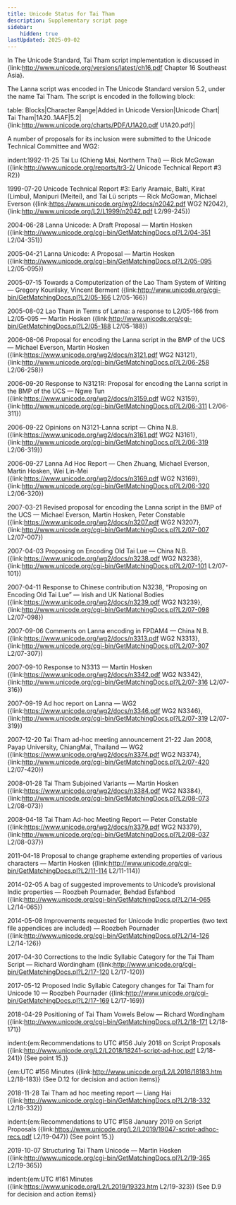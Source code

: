 ```yaml
---
title: Unicode Status for Tai Tham
description: Supplementary script page
sidebar:
    hidden: true
lastUpdated: 2025-09-02
---
```


In The Unicode Standard, Tai Tham script implementation is discussed in {link:http://www.unicode.org/versions/latest/ch16.pdf Chapter 16 Southeast Asia}.

[comment]: # (end of intro)

[comment]: # (start of blocks)

The Lanna script was encoded in The Unicode Standard version 5.2, under the name Tai Tham. The script is encoded in the following block:

table:
Blocks|Character Range|Added in Unicode Version|Unicode Chart|
Tai Tham|1A20..1AAF|5.2|{link:http://www.unicode.org/charts/PDF/U1A20.pdf U1A20.pdf}|

[comment]: # (end of blocks)

[comment]: # (start of chars)



[comment]: # (end of chars)

[comment]: # (start of rest)

A number of proposals for its inclusion were submitted to the Unicode Technical Committee and WG2:

indent:1992-11-25 Tai Lu (Chieng Mai, Northern Thai) — Rick McGowan ({link:http://www.unicode.org/reports/tr3-2/ Unicode Technical Report #3 R2})

1999-07-20 Unicode Technical Report #3: Early Aramaic, Balti, Kirat (Limbu), Manipuri (Meitei), and Tai Lü scripts — Rick McGowan, Michael Everson ({link:https://www.unicode.org/wg2/docs/n2042.pdf WG2 N2042}, {link:http://www.unicode.org/L2/L1999/n2042.pdf L2/99-245})

2004-06-28 Lanna Unicode: A Draft Proposal — Martin Hosken ({link:http://www.unicode.org/cgi-bin/GetMatchingDocs.pl?L2/04-351 L2/04-351})

2005-04-21 Lanna Unicode: A Proposal — Martin Hosken  ({link:http://www.unicode.org/cgi-bin/GetMatchingDocs.pl?L2/05-095 L2/05-095})

2005-07-15 Towards a Computerization of the Lao Tham System of Writing — Gregory Kourilsky, Vincent Berment  ({link:http://www.unicode.org/cgi-bin/GetMatchingDocs.pl?L2/05-166 L2/05-166})

2005-08-02 Lao Tham in Terms of Lanna: a response to L2/05-166 from L2/05-095 — Martin Hosken  ({link:http://www.unicode.org/cgi-bin/GetMatchingDocs.pl?L2/05-188 L2/05-188})

2006-08-06 Proposal for encoding the Lanna script in the BMP of the UCS — Michael Everson, Martin Hosken ({link:https://www.unicode.org/wg2/docs/n3121.pdf WG2 N3121}, {link:http://www.unicode.org/cgi-bin/GetMatchingDocs.pl?L2/06-258 L2/06-258})

2006-09-20 Response to N3121R: Proposal for encoding the Lanna script in the BMP of the UCS — Ngwe Tun  ({link:https://www.unicode.org/wg2/docs/n3159.pdf WG2 N3159}, {link:http://www.unicode.org/cgi-bin/GetMatchingDocs.pl?L2/06-311 L2/06-311})

2006-09-22 Opinions on N3121-Lanna script — China N.B.  ({link:https://www.unicode.org/wg2/docs/n3161.pdf WG2 N3161}, {link:http://www.unicode.org/cgi-bin/GetMatchingDocs.pl?L2/06-319 L2/06-319})

2006-09-27 Lanna Ad Hoc Report — Chen Zhuang, Michael Everson, Martin Hosken, Wei Lin-Mei ({link:https://www.unicode.org/wg2/docs/n3169.pdf WG2 N3169}, {link:http://www.unicode.org/cgi-bin/GetMatchingDocs.pl?L2/06-320 L2/06-320})

2007-03-21 Revised proposal for encoding the Lanna script in the BMP of the UCS — Michael Everson, Martin Hosken, Peter Constable ({link:https://www.unicode.org/wg2/docs/n3207.pdf WG2 N3207}, {link:http://www.unicode.org/cgi-bin/GetMatchingDocs.pl?L2/07-007 L2/07-007})

2007-04-03 Proposing on Encoding Old Tai Lue — China N.B.  ({link:https://www.unicode.org/wg2/docs/n3238.pdf WG2 N3238}, {link:http://www.unicode.org/cgi-bin/GetMatchingDocs.pl?L2/07-101 L2/07-101})

2007-04-11 Response to Chinese contribution N3238, “Proposing on Encoding Old Tai Lue” — Irish and UK National Bodies ({link:https://www.unicode.org/wg2/docs/n3239.pdf WG2 N3239}, {link:http://www.unicode.org/cgi-bin/GetMatchingDocs.pl?L2/07-098 L2/07-098})

2007-09-06 Comments on Lanna encoding in FPDAM4 — China N.B.  ({link:https://www.unicode.org/wg2/docs/n3313.pdf WG2 N3313}, {link:http://www.unicode.org/cgi-bin/GetMatchingDocs.pl?L2/07-307 L2/07-307})

2007-09-10 Response to N3313 — Martin Hosken  ({link:https://www.unicode.org/wg2/docs/n3342.pdf WG2 N3342}, {link:http://www.unicode.org/cgi-bin/GetMatchingDocs.pl?L2/07-316 L2/07-316})

2007-09-19 Ad hoc report on Lanna — WG2  ({link:https://www.unicode.org/wg2/docs/n3346.pdf WG2 N3346}, {link:http://www.unicode.org/cgi-bin/GetMatchingDocs.pl?L2/07-319 L2/07-319})

2007-12-20 Tai Tham ad-hoc meeting announcement 21-22 Jan 2008, Payap University, ChiangMai, Thailand — WG2  ({link:https://www.unicode.org/wg2/docs/n3374.pdf WG2 N3374}, {link:http://www.unicode.org/cgi-bin/GetMatchingDocs.pl?L2/07-420 L2/07-420})

2008-01-28 Tai Tham Subjoined Variants — Martin Hosken  ({link:https://www.unicode.org/wg2/docs/n3384.pdf WG2 N3384}, {link:http://www.unicode.org/cgi-bin/GetMatchingDocs.pl?L2/08-073 L2/08-073})

2008-04-18 Tai Tham Ad-hoc Meeting Report — Peter Constable  ({link:https://www.unicode.org/wg2/docs/n3379.pdf WG2 N3379}, {link:http://www.unicode.org/cgi-bin/GetMatchingDocs.pl?L2/08-037 L2/08-037})

2011-04-18 Proposal to change grapheme extending properties of various characters — Martin Hosken  ({link:http://www.unicode.org/cgi-bin/GetMatchingDocs.pl?L2/11-114 L2/11-114})

2014-02-05 A bag of suggested improvements to Unicode’s provisional Indic properties — Roozbeh Pournader, Behdad Esfahbod  ({link:http://www.unicode.org/cgi-bin/GetMatchingDocs.pl?L2/14-065 L2/14-065})

2014-05-08 Improvements requested for Unicode Indic properties (two text file appendices are included) — Roozbeh Pournader  ({link:http://www.unicode.org/cgi-bin/GetMatchingDocs.pl?L2/14-126 L2/14-126})

2017-04-30 Corrections to the Indic Syllabic Category for the Tai Tham Script — Richard Wordingham ({link:http://www.unicode.org/cgi-bin/GetMatchingDocs.pl?L2/17-120 L2/17-120})

2017-05-12 Proposed Indic Syllabic Category changes for Tai Tham for Unicode 10 — Roozbeh Pournader ({link:http://www.unicode.org/cgi-bin/GetMatchingDocs.pl?L2/17-169 L2/17-169})

2018-04-29 Positioning of Tai Tham Vowels Below — Richard Wordingham ({link:http://www.unicode.org/cgi-bin/GetMatchingDocs.pl?L2/18-171 L2/18-171})

indent:{em:Recommendations to UTC #156 July 2018 on Script Proposals ({link:http://www.unicode.org/L2/L2018/18241-script-ad-hoc.pdf L2/18-241}) (See point 15.)}

{em:UTC #156 Minutes ({link:http://www.unicode.org/L2/L2018/18183.htm L2/18-183}) (See D.12 for decision and action items)}


2018-11-28 Tai Tham ad hoc meeting report — Liang Hai ({link:http://www.unicode.org/cgi-bin/GetMatchingDocs.pl?L2/18-332 L2/18-332})

indent:{em:Recommendations to UTC #158 January 2019 on Script Proposals ({link:https://www.unicode.org/L2/L2019/19047-script-adhoc-recs.pdf L2/19-047}) (See point 15.)}


2019-10-07 Structuring Tai Tham Unicode — Martin Hosken ({link:http://www.unicode.org/cgi-bin/GetMatchingDocs.pl?L2/19-365 L2/19-365})

indent:{em:UTC #161 Minutes ({link:https://www.unicode.org/L2/L2019/19323.htm L2/19-323}) (See D.9 for decision and action items)}
